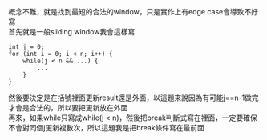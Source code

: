 概念不難，就是找到最短的合法的window，只是實作上有edge case會導致不好寫\
首先就是一般sliding window我會這樣寫
```
int j = 0;
for (int i = 0; i < n; i++) {
    while(j < n && ...) {
        ...
    }
}
```
然後要決定是在括號裡面更新result還是外面，以這題來說因為有可能j==n-1做完才會是合法的，所以要把更新放在外面\
再來，如果while只寫成while(j < n)，然後把break判斷式寫在裡面，一定要確保不會對同個j更新複數次，所以這題我是把break條件寫在最前面